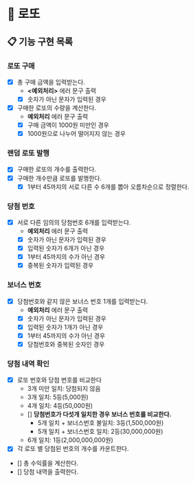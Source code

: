 # 🎱 로또
## 📋 기능 구현 목록
### 로또 구매
- [x] 총 구매 금액을 입력받는다.
  - **<예외처리>** 에러 문구 출력
   - [x] 숫자가 아닌 문자가 입력된 경우
- [x] 구매한 로또의 수량을 계산한다.
  - **예외처리** 에러 문구 출력
   - [x] 구매 금액이 1000원 미만인 경우
   - [x] 1000원으로 나누어 떨어지지 않는 경우
### 랜덤 로또 발행
- [x] 구매한 로또의 개수를 출력한다.
- [x] 구매한 개수만큼 로또를 발행한다.
  - [x] 1부터 45까지의 서로 다른 수 6개를 뽑아 오름차순으로 정렬한다.
### 당첨 번호
- [x] 서로 다른 임의의 당첨번호 6개를 입력받는다.
  - **예외처리** 에러 문구 출력
   - [x] 숫자가 아닌 문자가 입력된 경우
   - [x] 입력된 숫자가 6개가 아닌 경우
   - [x] 1부터 45까지의 수가 아닌 경우
   - [x] 중복된 숫자가 입력된 경우
### 보너스 번호
- [x] 당첨번호와 같지 않은 보너스 번호 1개를 입력받는다.
  - **예외처리** 에러 문구 출력 
   - [x] 숫자가 아닌 문자가 입력된 경우
   - [x] 입력된 숫자가 1개가 아닌 경우
   - [x] 1부터 45까지의 수가 아닌 경우
   - [x] 당첨번호와 중복된 숫자인 경우
### 당첨 내역 확인
- [x] 로또 번호와 당첨 번호를 비교한다
  - 3개 미만 일치: 당첨되지 않음
  - 3개 일치: 5등(5,000원) 
  - 4개 일치: 4등(50,000원)
  - [] **당첨번호가 다섯개 일치한 경우 보너스 번호를 비교한다.** 
    - 5개 일치 + 보너스번호 불일치: 3등(1,500,000원)
    - 5개 일치 + 보너스번호 일치: 2등(30,000,000원)
  - 6개 일치: 1등(2,000,000,000원)
- [x] 각 로또 별 당첨된 번호의 개수를 카운트한다.
- [] 총 수익률을 계산한다.
- [] 당첨 내역을 출력한다.

